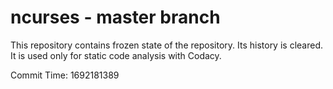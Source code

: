 # ncurses - master branch

This repository contains frozen state of the repository.
Its history is cleared. It is used only for static code
analysis with Codacy.

Commit Time: 1692181389